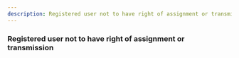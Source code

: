 ```yaml
---
description: Registered user not to have right of assignment or transmission
---
```


### Registered user not to have right of assignment or transmission

